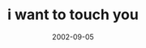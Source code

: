 ---
layout: base.njk
title : 'i want to touch you' 
view_title : 'i want to touch you' 
year : '2002' 
date : '2002-09-05' 
img_file : '/drawing/iwanttotouchyou.png' 
html_file : 'iwanttotouchyou' 
next_html : 'heylookabigrock.html' 
year_order : '155' 
permalink : "title/{{html_file}}.html"
---